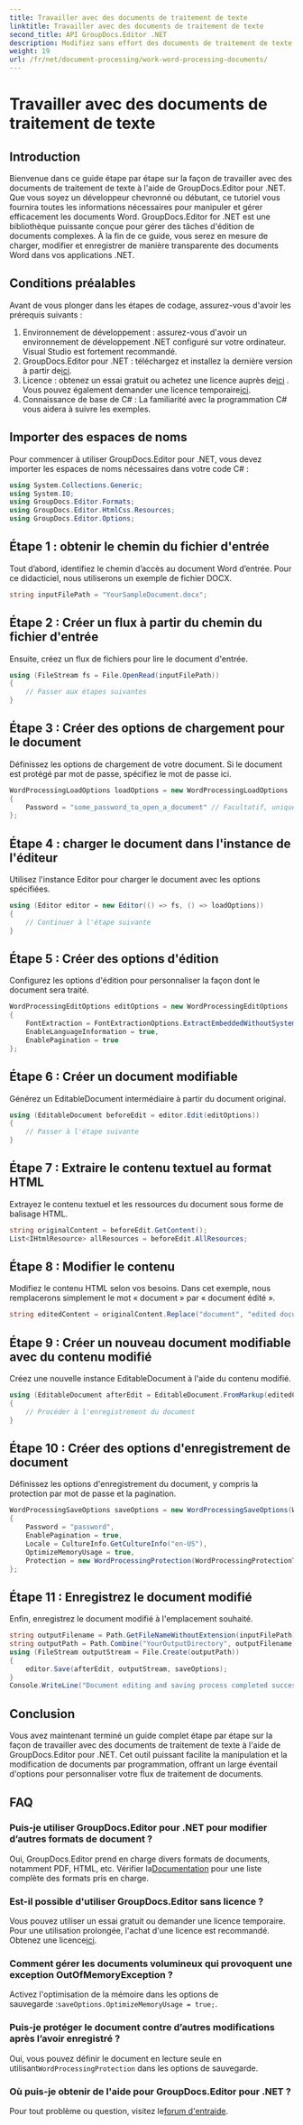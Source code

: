 ```yaml
---
title: Travailler avec des documents de traitement de texte
linktitle: Travailler avec des documents de traitement de texte
second_title: API GroupDocs.Editor .NET
description: Modifiez sans effort des documents de traitement de texte avec GroupDocs.Editor pour .NET. Suivez notre didacticiel détaillé étape par étape pour améliorer vos compétences en gestion de documents.
weight: 19
url: /fr/net/document-processing/work-word-processing-documents/
---
```


# Travailler avec des documents de traitement de texte

## Introduction
Bienvenue dans ce guide étape par étape sur la façon de travailler avec des documents de traitement de texte à l'aide de GroupDocs.Editor pour .NET. Que vous soyez un développeur chevronné ou débutant, ce tutoriel vous fournira toutes les informations nécessaires pour manipuler et gérer efficacement les documents Word. GroupDocs.Editor for .NET est une bibliothèque puissante conçue pour gérer des tâches d'édition de documents complexes. À la fin de ce guide, vous serez en mesure de charger, modifier et enregistrer de manière transparente des documents Word dans vos applications .NET.
## Conditions préalables
Avant de vous plonger dans les étapes de codage, assurez-vous d'avoir les prérequis suivants :
1. Environnement de développement : assurez-vous d'avoir un environnement de développement .NET configuré sur votre ordinateur. Visual Studio est fortement recommandé.
2.  GroupDocs.Editor pour .NET : téléchargez et installez la dernière version à partir de[ici](https://releases.groupdocs.com/editor/net/).
3.  Licence : obtenez un essai gratuit ou achetez une licence auprès de[ici](https://purchase.groupdocs.com/buy) . Vous pouvez également demander une licence temporaire[ici](https://purchase.groupdocs.com/temporary-license/).
4. Connaissance de base de C# : La familiarité avec la programmation C# vous aidera à suivre les exemples.
## Importer des espaces de noms
Pour commencer à utiliser GroupDocs.Editor pour .NET, vous devez importer les espaces de noms nécessaires dans votre code C# :
```csharp
using System.Collections.Generic;
using System.IO;
using GroupDocs.Editor.Formats;
using GroupDocs.Editor.HtmlCss.Resources;
using GroupDocs.Editor.Options;
```
## Étape 1 : obtenir le chemin du fichier d'entrée
Tout d’abord, identifiez le chemin d’accès au document Word d’entrée. Pour ce didacticiel, nous utiliserons un exemple de fichier DOCX.
```csharp
string inputFilePath = "YourSampleDocument.docx";
```
## Étape 2 : Créer un flux à partir du chemin du fichier d'entrée
Ensuite, créez un flux de fichiers pour lire le document d'entrée.
```csharp
using (FileStream fs = File.OpenRead(inputFilePath))
{
    // Passer aux étapes suivantes
}
```
## Étape 3 : Créer des options de chargement pour le document
Définissez les options de chargement de votre document. Si le document est protégé par mot de passe, spécifiez le mot de passe ici. 
```csharp
WordProcessingLoadOptions loadOptions = new WordProcessingLoadOptions
{
    Password = "some_password_to_open_a_document" // Facultatif, uniquement si le document est protégé
};
```
## Étape 4 : charger le document dans l'instance de l'éditeur
Utilisez l'instance Editor pour charger le document avec les options spécifiées.
```csharp
using (Editor editor = new Editor(() => fs, () => loadOptions))
{
    // Continuer à l'étape suivante
}
```
## Étape 5 : Créer des options d'édition
Configurez les options d'édition pour personnaliser la façon dont le document sera traité.
```csharp
WordProcessingEditOptions editOptions = new WordProcessingEditOptions
{
    FontExtraction = FontExtractionOptions.ExtractEmbeddedWithoutSystem,
    EnableLanguageInformation = true,
    EnablePagination = true
};
```
## Étape 6 : Créer un document modifiable
Générez un EditableDocument intermédiaire à partir du document original.
```csharp
using (EditableDocument beforeEdit = editor.Edit(editOptions))
{
    // Passer à l'étape suivante
}
```
## Étape 7 : Extraire le contenu textuel au format HTML
Extrayez le contenu textuel et les ressources du document sous forme de balisage HTML.
```csharp
string originalContent = beforeEdit.GetContent();
List<IHtmlResource> allResources = beforeEdit.AllResources;
```
## Étape 8 : Modifier le contenu
Modifiez le contenu HTML selon vos besoins. Dans cet exemple, nous remplacerons simplement le mot « document » par « document édité ».
```csharp
string editedContent = originalContent.Replace("document", "edited document");
```
## Étape 9 : Créer un nouveau document modifiable avec du contenu modifié
Créez une nouvelle instance EditableDocument à l'aide du contenu modifié.
```csharp
using (EditableDocument afterEdit = EditableDocument.FromMarkup(editedContent, allResources))
{
    // Procéder à l'enregistrement du document
}
```
## Étape 10 : Créer des options d'enregistrement de document
Définissez les options d'enregistrement du document, y compris la protection par mot de passe et la pagination.
```csharp
WordProcessingSaveOptions saveOptions = new WordProcessingSaveOptions(WordProcessingFormats.Docm)
{
    Password = "password",
    EnablePagination = true,
    Locale = CultureInfo.GetCultureInfo("en-US"),
    OptimizeMemoryUsage = true,
    Protection = new WordProcessingProtection(WordProcessingProtectionType.ReadOnly, "write_password")
};
```
## Étape 11 : Enregistrez le document modifié
Enfin, enregistrez le document modifié à l'emplacement souhaité.
```csharp
string outputFilename = Path.GetFileNameWithoutExtension(inputFilePath) + ".docm";
string outputPath = Path.Combine("YourOutputDirectory", outputFilename);
using (FileStream outputStream = File.Create(outputPath))
{
    editor.Save(afterEdit, outputStream, saveOptions);
}
Console.WriteLine("Document editing and saving process completed successfully.");
```
## Conclusion
Vous avez maintenant terminé un guide complet étape par étape sur la façon de travailler avec des documents de traitement de texte à l'aide de GroupDocs.Editor pour .NET. Cet outil puissant facilite la manipulation et la modification de documents par programmation, offrant un large éventail d'options pour personnaliser votre flux de traitement de documents.
## FAQ
### Puis-je utiliser GroupDocs.Editor pour .NET pour modifier d’autres formats de document ?
 Oui, GroupDocs.Editor prend en charge divers formats de documents, notamment PDF, HTML, etc. Vérifier la[Documentation](https://tutorials.groupdocs.com/editor/net/) pour une liste complète des formats pris en charge.
### Est-il possible d'utiliser GroupDocs.Editor sans licence ?
 Vous pouvez utiliser un essai gratuit ou demander une licence temporaire. Pour une utilisation prolongée, l'achat d'une licence est recommandé. Obtenez une licence[ici](https://purchase.groupdocs.com/buy).
### Comment gérer les documents volumineux qui provoquent une exception OutOfMemoryException ?
 Activez l'optimisation de la mémoire dans les options de sauvegarde :`saveOptions.OptimizeMemoryUsage = true;`.
### Puis-je protéger le document contre d’autres modifications après l’avoir enregistré ?
 Oui, vous pouvez définir le document en lecture seule en utilisant`WordProcessingProtection` dans les options de sauvegarde.
### Où puis-je obtenir de l'aide pour GroupDocs.Editor pour .NET ?
 Pour tout problème ou question, visitez le[forum d'entraide](https://forum.groupdocs.com/c/editor/20).